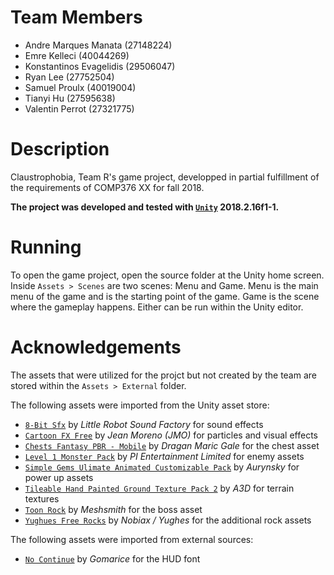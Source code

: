 # Team Members
* Andre Marques Manata (27148224)
* Emre Kelleci (40044269)
* Konstantinos Evagelidis (29506047)
* Ryan Lee (27752504)
* Samuel Proulx (40019004)
* Tianyi Hu (27595638)
* Valentin Perrot (27321775)

# Description
Claustrophobia, Team R's game project, developped in partial fulfillment of the requirements of COMP376 XX for fall 2018.

**The project was developed and tested with [`Unity`](https://unity3d.com/) 2018.2.16f1-1.**

# Running
To open the game project, open the source folder at the Unity home screen.
Inside `Assets > Scenes` are two scenes: Menu and Game.
Menu is the main menu of the game and is the starting point of the game.
Game is the scene where the gameplay happens.
Either can be run within the Unity editor.

# Acknowledgements
The assets that were utilized for the projct but not created by the team are stored within the `Assets > External` folder.

The following assets were imported from the Unity asset store:
* [`8-Bit Sfx`](https://assetstore.unity.com/packages/audio/sound-fx/8-bit-sfx-32831) by _Little Robot Sound Factory_ for sound effects
* [`Cartoon FX Free`](https://assetstore.unity.com/packages/vfx/particles/cartoon-fx-free-109565) by _Jean Moreno (JMO)_ for particles and visual effects
* [`Chests Fantasy PBR - Mobile`](https://assetstore.unity.com/packages/3d/props/furniture/chests-fantasy-pbr-mobile-89904) by _Dragan Maric Gale_ for the chest asset
* [`Level 1 Monster Pack`](https://assetstore.unity.com/packages/3d/characters/creatures/level-1-monster-pack-77703) by _PI Entertainment Limited_ for enemy assets
* [`Simple Gems Ulimate Animated Customizable Pack`](https://assetstore.unity.com/packages/3d/props/simple-gems-ultimate-animated-customizable-pack-73764) by _Aurynsky_ for power up assets
* [`Tileable Hand Painted Ground Texture Pack 2`](https://assetstore.unity.com/packages/2d/textures-materials/floors/tileable-hand-painted-ground-texture-pack-2-62018) by _A3D_ for terrain textures
* [`Toon Rock`](https://assetstore.unity.com/packages/3d/characters/humanoids/toon-rock-127830) by _Meshsmith_ for the boss asset
* [`Yughues Free Rocks`](https://assetstore.unity.com/packages/3d/environments/yughues-free-rocks-13568) by _Nobiax / Yughes_ for the additional rock assets

The following assets were imported from external sources:
* [`No Continue`](http://mobilefonts.net/font/no-continue-font) by _Gomarice_ for the HUD font